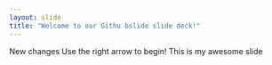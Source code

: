 ```yaml
---
layout: slide
title: "Welcome to our Githu bslide slide deck!"
---
```


New changes Use the right arrow to begin!
This is my awesome slide
